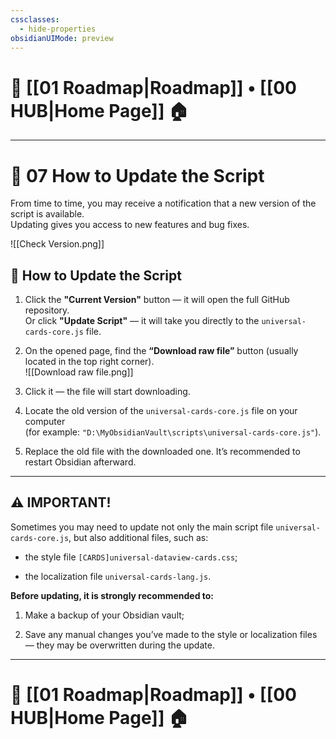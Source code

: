 ```yaml
---
cssclasses:
  - hide-properties
obsidianUIMode: preview
---
```

# 🧭 [[01 Roadmap|Roadmap]] • [[00 HUB|Home Page]] 🏠
---
# 🔄 07 How to Update the Script

From time to time, you may receive a notification that a new version of the script is available.  
Updating gives you access to new features and bug fixes.

![[Check Version.png]]

## 🧰 How to Update the Script

1. Click the **"Current Version"** button — it will open the full GitHub repository.  
   Or click **"Update Script"** — it will take you directly to the `universal-cards-core.js` file.

2. On the opened page, find the **“Download raw file”** button (usually located in the top right corner).  
   ![[Download raw file.png]]

3. Click it — the file will start downloading.

4. Locate the old version of the `universal-cards-core.js` file on your computer  
   (for example: `"D:\MyObsidianVault\scripts\universal-cards-core.js"`).

5. Replace the old file with the downloaded one. It’s recommended to restart Obsidian afterward.

---
## ⚠️ IMPORTANT!

Sometimes you may need to update not only the main script file `universal-cards-core.js`, but also additional files, such as:

- the style file `[CARDS]universal-dataview-cards.css`;
    
- the localization file `universal-cards-lang.js`.

**Before updating, it is strongly recommended to:**

1. Make a backup of your Obsidian vault;
    
2. Save any manual changes you’ve made to the style or localization files — they may be overwritten during the update.

---
# 🧭 [[01 Roadmap|Roadmap]] • [[00 HUB|Home Page]] 🏠
